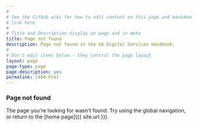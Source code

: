 ```yaml
---
#
# See the Github wiki for how to edit content on this page and markdown styles you can use:
# link here
#
# Title and Description display on page and in meta
title: Page not found
description: Page not found in the VA Digital Services Handbook.
#
# Don't edit items below - they control the page layout
layout: page
page-type: page
page-description: yes
permalink: /404.html
---
```


### Page not found

The page you're looking for wasn't found. Try using the global navigation, or return to the [home page]({{ site.url }}).

<br/><br/><br/><br/><br/><br/>
